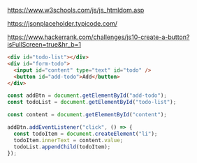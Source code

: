 https://www.w3schools.com/js/js_htmldom.asp

https://jsonplaceholder.typicode.com/

https://www.hackerrank.com/challenges/js10-create-a-button?isFullScreen=true&hr_b=1

```html
<div id="todo-list"></div>
<div id="form-todo">
  <input id="content" type="text" id="todo" />
  <button id="add-todo">Add</button>
</div>
```

```js
const addBtn = document.getElementById("add-todo");
const todoList = document.getElementById("todo-list");

const content = document.getElementById("content");

addBtn.addEventListener("click", () => {
  const todoItem = document.createElement("li");
  todoItem.innerText = content.value;
  todoList.appendChild(todoItem);
});
```
